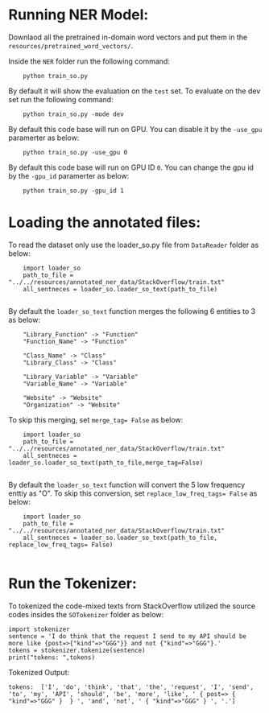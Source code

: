 # Running NER Model:

Downlaod all the pretrained in-domain word vectors and put them in the `resources/pretrained_word_vectors/`.

Inside the `NER` folder run the following command:

```
    python train_so.py 
```


By default it will show the evaluation on the `test` set. To evaluate on the dev set run the following command:

```
    python train_so.py -mode dev
```

By default this code base will run on GPU. You can disable it by the `-use_gpu` paramerter as below:

```
    python train_so.py -use_gpu 0
```

By default this code base will run on GPU ID `0`. You can change the gpu id by the `-gpu_id` paramerter as below:

```
    python train_so.py -gpu_id 1
```


# Loading the annotated files:

To read the dataset only use the loader_so.py file from `DataReader` folder as below:


```
    import loader_so
    path_to_file = "../../resources/annotated_ner_data/StackOverflow/train.txt"
    all_sentneces = loader_so.loader_so_text(path_to_file)
 
```

By default the `loader_so_text` function merges the following 6 entities to 3 as below: 

```
    "Library_Function" -> "Function"
    "Function_Name" -> "Function"

    "Class_Name" -> "Class"
    "Library_Class" -> "Class"

    "Library_Variable" -> "Variable"
    "Variable_Name" -> "Variable"

    "Website" -> "Website"
    "Organization" -> "Website"

```

To skip this merging, set `merge_tag= False` as below:

```
    import loader_so
    path_to_file = "../../resources/annotated_ner_data/StackOverflow/train.txt"
    all_sentneces = loader_so.loader_so_text(path_to_file,merge_tag=False)
 
```


By default the `loader_so_text` function will convert the 5 low frequency enttiy as "O". To skip this conversion, set `replace_low_freq_tags= False` as below:



```
    import loader_so
    path_to_file = "../../resources/annotated_ner_data/StackOverflow/train.txt"
    all_sentneces = loader_so.loader_so_text(path_to_file, replace_low_freq_tags= False)
 
```

# Run the Tokenizer:

To tokenized the code-mixed texts from StackOverflow utilized the source codes insides the `SOTokenizer` folder as below:

```
import stokenizer
sentence = 'I do think that the request I send to my API should be more like {post=>{"kind"=>"GGG"}} and not {"kind"=>"GGG"}.'
tokens = stokenizer.tokenize(sentence)
print("tokens: ",tokens)

```
Tokenized Output:

```
tokens:  ['I', 'do', 'think', 'that', 'the', 'request', 'I', 'send', 'to', 'my', 'API', 'should', 'be', 'more', 'like', ' { post=> { "kind"=>"GGG" }  } ', 'and', 'not', ' { "kind"=>"GGG" } ', '.']

```

